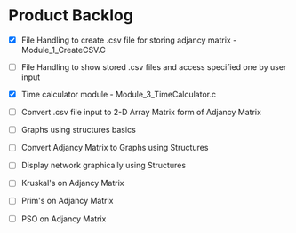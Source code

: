 # Product Backlog

- [X] File Handling to create .csv file for storing adjancy matrix - Module_1_CreateCSV.C

- [ ] File Handling to show stored .csv files and access specified one by user input 

- [X] Time calculator module - Module_3_TimeCalculator.c

- [ ] Convert .csv file input to 2-D Array Matrix form of Adjancy Matrix

- [ ] Graphs using structures basics

- [ ] Convert Adjancy Matrix to Graphs using Structures

- [ ] Display network graphically using Structures

- [ ] Kruskal's on Adjancy Matrix

- [ ] Prim's on Adjancy Matrix

- [ ] PSO on Adjancy Matrix

